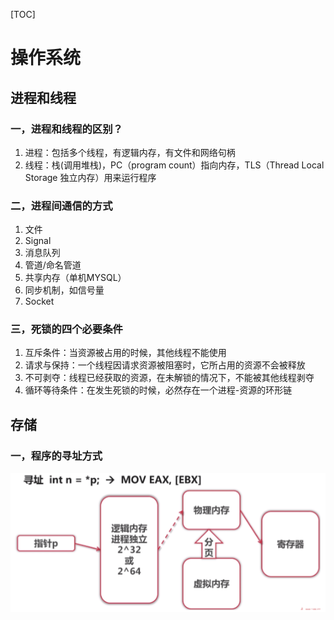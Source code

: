 [TOC]

# 操作系统

## 进程和线程

### 一，进程和线程的区别？

1. 进程：包括多个线程，有逻辑内存，有文件和网络句柄
2. 线程：栈(调用堆栈)，PC（program count）指向内存，TLS（Thread Local Storage 独立内存）用来运行程序

### 二，进程间通信的方式

1. 文件 
2. Signal
3. 消息队列
4. 管道/命名管道
5. 共享内存（单机MYSQL）
6. 同步机制，如信号量 
7. Socket

### 三，死锁的四个必要条件

1. 互斥条件：当资源被占用的时候，其他线程不能使用
2. 请求与保持：一个线程因请求资源被阻塞时，它所占用的资源不会被释放
3. 不可剥夺：线程已经获取的资源，在未解锁的情况下，不能被其他线程剥夺
4. 循环等待条件：在发生死锁的时候，必然存在一个进程-资源的环形链

## 存储

### 一，程序的寻址方式

![1545053353580](assets/1545053353580.png)